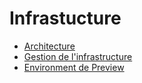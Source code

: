 # Infrastucture

- [Architecture](./infrastructure/architecture.md)
- [Gestion de l'infrastructure](./manage.md)
- [Environment de Preview](./preview.md)
